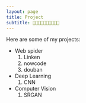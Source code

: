 ```yaml
---
layout: page
title: Project
subtitle: 💜💜💜💜💜💜💜💜💜💜
---
```


Here are some of my projects:

- Web spider
    1. Linken
    2. nowcode
    3. douban
- Deep Learning
    1. CNN
- Computer Vision
    1. SRGAN

